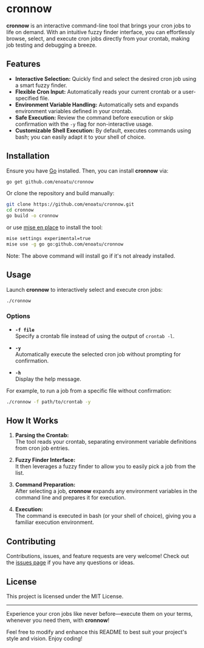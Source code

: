 # cronnow

**cronnow** is an interactive command-line tool that brings your cron jobs to life on demand. With an intuitive fuzzy finder interface, you can effortlessly browse, select, and execute cron jobs directly from your crontab, making job testing and debugging a breeze.

## Features

- **Interactive Selection:** Quickly find and select the desired cron job using a smart fuzzy finder.
- **Flexible Cron Input:** Automatically reads your current crontab or a user-specified file.
- **Environment Variable Handling:** Automatically sets and expands environment variables defined in your crontab.
- **Safe Execution:** Review the command before execution or skip confirmation with the `-y` flag for non-interactive usage.
- **Customizable Shell Execution:** By default, executes commands using bash; you can easily adapt it to your shell of choice.

## Installation

Ensure you have [Go](https://golang.org/) installed. Then, you can install **cronnow** via:

```sh
go get github.com/enoatu/cronnow
```

Or clone the repository and build manually:

```sh
git clone https://github.com/enoatu/cronnow.git
cd cronnow
go build -o cronnow
```

or use [mise en place](https://mise.jdx.dev/) to install the tool:

```sh
mise settings experimental=true
mise use -g go go:github.com/enoatu/cronnow
```

Note: The above command will install go if it's not already installed.

## Usage

Launch **cronnow** to interactively select and execute cron jobs:

```sh
./cronnow
```

### Options

- **`-f file`**  
  Specify a crontab file instead of using the output of `crontab -l`.

- **`-y`**  
  Automatically execute the selected cron job without prompting for confirmation.

- **`-h`**  
  Display the help message.

For example, to run a job from a specific file without confirmation:

```sh
./cronnow -f path/to/crontab -y
```

## How It Works

1. **Parsing the Crontab:**  
   The tool reads your crontab, separating environment variable definitions from cron job entries.

2. **Fuzzy Finder Interface:**  
   It then leverages a fuzzy finder to allow you to easily pick a job from the list.

3. **Command Preparation:**  
   After selecting a job, **cronnow** expands any environment variables in the command line and prepares it for execution.

4. **Execution:**  
   The command is executed in bash (or your shell of choice), giving you a familiar execution environment.

## Contributing

Contributions, issues, and feature requests are very welcome! Check out the [issues page](https://github.com/enoatu/cronnow/issues) if you have any questions or ideas.

## License

This project is licensed under the MIT License.

---

Experience your cron jobs like never before—execute them on your terms, whenever you need them, with **cronnow**!

Feel free to modify and enhance this README to best suit your project's style and vision. Enjoy coding!

